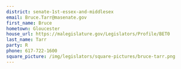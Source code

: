 ```yaml
---
district: senate-1st-essex-and-middlesex
email: Bruce.Tarr@masenate.gov
first_name: Bruce
hometown: Gloucester
house_url: https://malegislature.gov/Legislators/Profile/BET0
last_name: Tarr
party: R
phone: 617-722-1600
square_picture: /img/legislators/square-pictures/bruce-tarr.png
---
```

